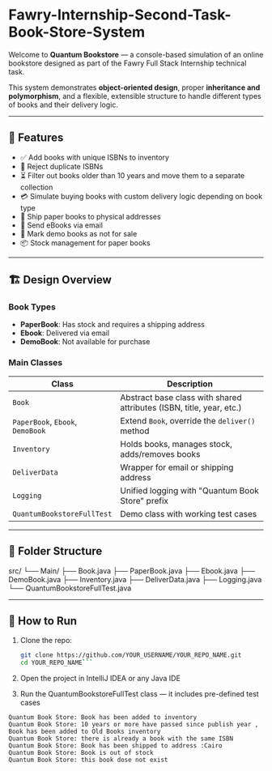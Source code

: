 ﻿# Fawry-Internship-Second-Task-Book-Store-System


Welcome to **Quantum Bookstore** — a console-based simulation of an online bookstore designed as part of the Fawry Full Stack Internship technical task.

This system demonstrates **object-oriented design**, proper **inheritance and polymorphism**, and a flexible, extensible structure to handle different types of books and their delivery logic.

---

## 📌 Features

- ✅ Add books with unique ISBNs to inventory
- 🚫 Reject duplicate ISBNs
- ⏳ Filter out books older than 10 years and move them to a separate collection
- 💳 Simulate buying books with custom delivery logic depending on book type
- 🚚 Ship paper books to physical addresses
- 📧 Send eBooks via email
- 👀 Mark demo books as not for sale
- 📦 Stock management for paper books

---

## 🏗️ Design Overview

### Book Types
- **PaperBook**: Has stock and requires a shipping address
- **Ebook**: Delivered via email
- **DemoBook**: Not available for purchase

### Main Classes
| Class | Description |
|-------|-------------|
| `Book` | Abstract base class with shared attributes (ISBN, title, year, etc.) |
| `PaperBook`, `Ebook`, `DemoBook` | Extend `Book`, override the `deliver()` method |
| `Inventory` | Holds books, manages stock, adds/removes books |
| `DeliverData` | Wrapper for email or shipping address |
| `Logging` | Unified logging with "Quantum Book Store" prefix |
| `QuantumBookstoreFullTest` | Demo class with working test cases |

---

## 📂 Folder Structure
src/
└── Main/
├── Book.java
├── PaperBook.java
├── Ebook.java
├── DemoBook.java
├── Inventory.java
├── DeliverData.java
├── Logging.java
└── QuantumBookstoreFullTest.java

---

## 🔧 How to Run

1. Clone the repo:
   ```bash
   git clone https://github.com/YOUR_USERNAME/YOUR_REPO_NAME.git
   cd YOUR_REPO_NAME```
2. Open the project in IntelliJ IDEA or any Java IDE

3. Run the QuantumBookstoreFullTest class — it includes pre-defined test cases
```
Quantum Book Store: Book has been added to inventory
Quantum Book Store: 10 years or more have passed since publish year , Book has been added to Old Books inventory
Quantum Book Store: there is already a book with the same ISBN
Quantum Book Store: Book has been shipped to address :Cairo
Quantum Book Store: Book is out of stock
Quantum Book Store: this book dose not exist
```


